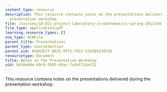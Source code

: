 ```yaml
---
content_type: resource
description: This resource contains notes on the presentations delivered during the
  presentation workshop.
file: /courses/18-821-project-laboratory-in-mathematics-spring-2013/b416e04e69c8f05549acfa3af11bef22_MIT18_821S13_presentwkspnotes.pdf
file_type: application/pdf
learning_resource_types: []
ocw_type: OCWFile
parent_title: Presentations
parent_type: CourseSection
parent_uid: 85842b7f-8825-8ff1-fd12-52420523d316
resourcetype: Document
title: Notes on the Presentation Workshop
uid: b416e04e-69c8-f055-49ac-fa3af11bef22
---
```

This resource contains notes on the presentations delivered during the presentation workshop.

